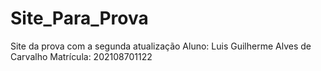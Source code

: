 # Site_Para_Prova
 Site da prova com a segunda atualização 
 Aluno: Luis Guilherme Alves de Carvalho
 Matrícula: 202108701122
